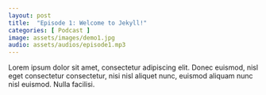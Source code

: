 ```yaml
---
layout: post
title:  "Episode 1: Welcome to Jekyll!"
categories: [ Podcast ]
image: assets/images/demo1.jpg
audio: assets/audios/episode1.mp3
---
```


Lorem ipsum dolor sit amet, consectetur adipiscing elit. Donec euismod, nisl eget consectetur consectetur, nisi nisl aliquet nunc, euismod aliquam nunc nisl euismod. Nulla facilisi. 
